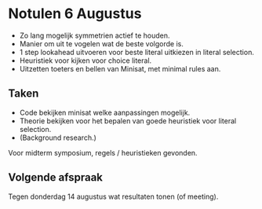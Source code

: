 Notulen 6 Augustus
==================

* Zo lang mogelijk symmetrien actief te houden.
* Manier om uit te vogelen wat de beste volgorde is.
* 1 step lookahead uitvoeren voor beste literal uitkiezen in literal selection.
* Heuristiek voor kijken voor choice literal.
* Uitzetten toeters en bellen van Minisat, met minimal rules aan.

Taken
-----
* Code bekijken minisat welke aanpassingen mogelijk.
* Theorie bekijken voor het bepalen van goede heuristiek voor literal selection.
* (Background research.)

Voor midterm symposium, regels / heuristieken gevonden.

Volgende afspraak
----------------
Tegen donderdag 14 augustus wat resultaten tonen (of meeting).

